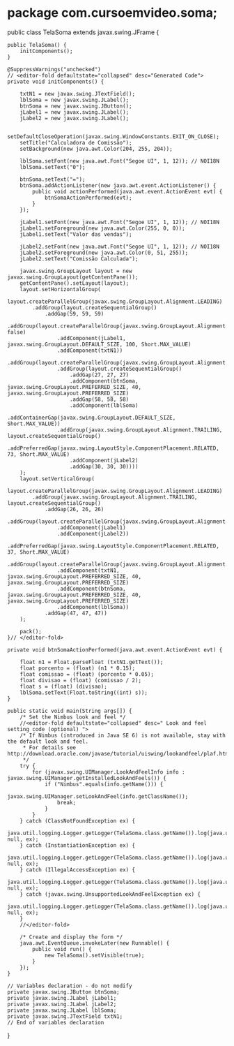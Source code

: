 # package com.cursoemvideo.soma;

public class TelaSoma extends javax.swing.JFrame {

    public TelaSoma() {
        initComponents();
    }

    @SuppressWarnings("unchecked")
    // <editor-fold defaultstate="collapsed" desc="Generated Code">                          
    private void initComponents() {

        txtN1 = new javax.swing.JTextField();
        lblSoma = new javax.swing.JLabel();
        btnSoma = new javax.swing.JButton();
        jLabel1 = new javax.swing.JLabel();
        jLabel2 = new javax.swing.JLabel();

        setDefaultCloseOperation(javax.swing.WindowConstants.EXIT_ON_CLOSE);
        setTitle("Calculadora de Comissão");
        setBackground(new java.awt.Color(204, 255, 204));

        lblSoma.setFont(new java.awt.Font("Segoe UI", 1, 12)); // NOI18N
        lblSoma.setText("0");

        btnSoma.setText("=");
        btnSoma.addActionListener(new java.awt.event.ActionListener() {
            public void actionPerformed(java.awt.event.ActionEvent evt) {
                btnSomaActionPerformed(evt);
            }
        });

        jLabel1.setFont(new java.awt.Font("Segoe UI", 1, 12)); // NOI18N
        jLabel1.setForeground(new java.awt.Color(255, 0, 0));
        jLabel1.setText("Valor das vendas");

        jLabel2.setFont(new java.awt.Font("Segoe UI", 1, 12)); // NOI18N
        jLabel2.setForeground(new java.awt.Color(0, 51, 255));
        jLabel2.setText("Comissão Calculada");

        javax.swing.GroupLayout layout = new javax.swing.GroupLayout(getContentPane());
        getContentPane().setLayout(layout);
        layout.setHorizontalGroup(
            layout.createParallelGroup(javax.swing.GroupLayout.Alignment.LEADING)
            .addGroup(layout.createSequentialGroup()
                .addGap(59, 59, 59)
                .addGroup(layout.createParallelGroup(javax.swing.GroupLayout.Alignment.LEADING, false)
                    .addComponent(jLabel1, javax.swing.GroupLayout.DEFAULT_SIZE, 100, Short.MAX_VALUE)
                    .addComponent(txtN1))
                .addGroup(layout.createParallelGroup(javax.swing.GroupLayout.Alignment.LEADING)
                    .addGroup(layout.createSequentialGroup()
                        .addGap(27, 27, 27)
                        .addComponent(btnSoma, javax.swing.GroupLayout.PREFERRED_SIZE, 40, javax.swing.GroupLayout.PREFERRED_SIZE)
                        .addGap(58, 58, 58)
                        .addComponent(lblSoma)
                        .addContainerGap(javax.swing.GroupLayout.DEFAULT_SIZE, Short.MAX_VALUE))
                    .addGroup(javax.swing.GroupLayout.Alignment.TRAILING, layout.createSequentialGroup()
                        .addPreferredGap(javax.swing.LayoutStyle.ComponentPlacement.RELATED, 73, Short.MAX_VALUE)
                        .addComponent(jLabel2)
                        .addGap(30, 30, 30))))
        );
        layout.setVerticalGroup(
            layout.createParallelGroup(javax.swing.GroupLayout.Alignment.LEADING)
            .addGroup(javax.swing.GroupLayout.Alignment.TRAILING, layout.createSequentialGroup()
                .addGap(26, 26, 26)
                .addGroup(layout.createParallelGroup(javax.swing.GroupLayout.Alignment.BASELINE)
                    .addComponent(jLabel1)
                    .addComponent(jLabel2))
                .addPreferredGap(javax.swing.LayoutStyle.ComponentPlacement.RELATED, 37, Short.MAX_VALUE)
                .addGroup(layout.createParallelGroup(javax.swing.GroupLayout.Alignment.BASELINE)
                    .addComponent(txtN1, javax.swing.GroupLayout.PREFERRED_SIZE, 40, javax.swing.GroupLayout.PREFERRED_SIZE)
                    .addComponent(btnSoma, javax.swing.GroupLayout.PREFERRED_SIZE, 40, javax.swing.GroupLayout.PREFERRED_SIZE)
                    .addComponent(lblSoma))
                .addGap(47, 47, 47))
        );

        pack();
    }// </editor-fold>                        

    private void btnSomaActionPerformed(java.awt.event.ActionEvent evt) {                                        

        float n1 = Float.parseFloat (txtN1.getText());
        float porcento = (float) (n1 * 0.15);
        float comissao = (float) (porcento * 0.05);
        float divisao = (float) (comissao / 2);
        float s = (float) (divisao);
        lblSoma.setText(Float.toString((int) s));
    }                                       

    public static void main(String args[]) {
        /* Set the Nimbus look and feel */
        //<editor-fold defaultstate="collapsed" desc=" Look and feel setting code (optional) ">
        /* If Nimbus (introduced in Java SE 6) is not available, stay with the default look and feel.
         * For details see http://download.oracle.com/javase/tutorial/uiswing/lookandfeel/plaf.html 
         */
        try {
            for (javax.swing.UIManager.LookAndFeelInfo info : javax.swing.UIManager.getInstalledLookAndFeels()) {
                if ("Nimbus".equals(info.getName())) {
                    javax.swing.UIManager.setLookAndFeel(info.getClassName());
                    break;
                }
            }
        } catch (ClassNotFoundException ex) {
            java.util.logging.Logger.getLogger(TelaSoma.class.getName()).log(java.util.logging.Level.SEVERE, null, ex);
        } catch (InstantiationException ex) {
            java.util.logging.Logger.getLogger(TelaSoma.class.getName()).log(java.util.logging.Level.SEVERE, null, ex);
        } catch (IllegalAccessException ex) {
            java.util.logging.Logger.getLogger(TelaSoma.class.getName()).log(java.util.logging.Level.SEVERE, null, ex);
        } catch (javax.swing.UnsupportedLookAndFeelException ex) {
            java.util.logging.Logger.getLogger(TelaSoma.class.getName()).log(java.util.logging.Level.SEVERE, null, ex);
        }
        //</editor-fold>

        /* Create and display the form */
        java.awt.EventQueue.invokeLater(new Runnable() {
            public void run() {
                new TelaSoma().setVisible(true);
            }
        });
    }

    // Variables declaration - do not modify                     
    private javax.swing.JButton btnSoma;
    private javax.swing.JLabel jLabel1;
    private javax.swing.JLabel jLabel2;
    private javax.swing.JLabel lblSoma;
    private javax.swing.JTextField txtN1;
    // End of variables declaration                   
}
